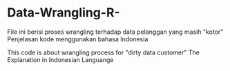 # Data-Wrangling-R-

File ini berisi proses wrangling terhadap data pelanggan yang masih "kotor"
Penjelasan kode menggunakan bahasa Indonesia

This code is about wrangling process for "dirty data customer"
The Explanation in Indonesian Languange
